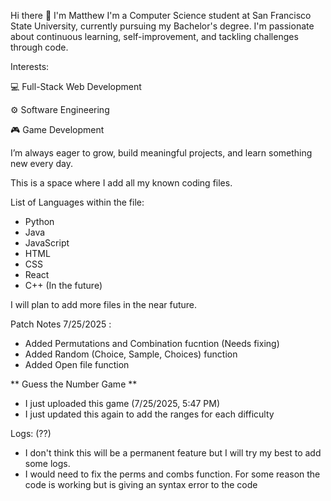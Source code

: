 Hi there 👋 I'm Matthew
I'm a Computer Science student at San Francisco State University, currently pursuing my Bachelor's degree. I'm passionate about continuous learning, self-improvement, and tackling challenges through code.

Interests:

💻 Full-Stack Web Development

⚙️ Software Engineering

🎮 Game Development

I’m always eager to grow, build meaningful projects, and learn something new every day.

This is a space where I add all my known coding files. 

List of Languages within the file:

- Python
- Java
- JavaScript
- HTML
- CSS
- React
- C++ (In the future)

I will plan to add more files in the near future.

Patch Notes 7/25/2025 :
- Added Permutations and Combination fucntion (Needs fixing)
- Added Random (Choice, Sample, Choices) function
- Added Open file function

** Guess the Number Game **
- I just uploaded this game (7/25/2025, 5:47 PM)
- I just updated this again to add the ranges for each difficulty

Logs: (??)
- I don't think this will be a permanent feature but I will try my best to add some logs.
- I would need to fix the perms and combs function. For some reason the code is working but is giving an syntax error to the code
